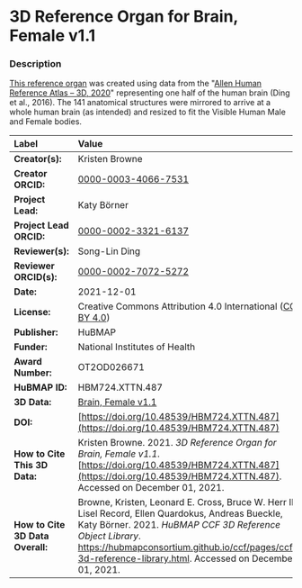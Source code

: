 # 3D Reference Organ for Brain, Female v1.1

### Description
[This reference organ](https://hubmapconsortium.github.io/ccf/pages/ccf-3d-reference-library.html) was created using data from the "[Allen Human Reference Atlas – 3D, 2020](https://doi.org/10.1002/cne.24080)" representing one half of the human brain (Ding et al., 2016). The 141 anatomical structures were mirrored to arrive at a whole human brain (as intended) and resized to fit the Visible Human Male and Female bodies.

| Label | Value |
| :------------- |:-------------|
| **Creator(s):** | Kristen Browne |
| **Creator ORCID:** | [0000-0003-4066-7531](https://orcid.org/0000-0003-4066-7531) |
| **Project Lead:** | Katy B&ouml;rner |
| **Project Lead ORCID:** | [0000-0002-3321-6137](https://orcid.org/0000-0002-3321-6137) |
| **Reviewer(s):** | Song-Lin Ding
| **Reviewer ORCID(s):** |[0000-0002-7072-5272](https://doi.org/10.5072/0000-0002-7072-5272) |
| **Date:** | 2021-12-01 |
| **License:** | Creative Commons Attribution 4.0 International ([CC BY 4.0](https://creativecommons.org/licenses/by/4.0/)) |
| **Publisher:** | HuBMAP |
| **Funder:** | National Institutes of Health |
| **Award Number:** | OT2OD026671 |
| **HuBMAP ID:** | HBM724.XTTN.487|
| **3D Data:** | [Brain, Female v1.1](https://hubmapconsortium.github.io/ccf-releases/v1.1/models/Allen_F_Brain.glb) |
| **DOI:** | [https://doi.org/10.48539/HBM724.XTTN.487](https://doi.org/10.48539/HBM724.XTTN.487) |
| **How to Cite This 3D Data:** | Kristen Browne. 2021. *3D Reference Organ for Brain, Female v1.1*. [https://doi.org/10.48539/HBM724.XTTN.487](https://doi.org/10.48539/HBM724.XTTN.487). Accessed on December 01, 2021. |
| **How to Cite 3D Data Overall:** | Browne, Kristen, Leonard E. Cross, Bruce W. Herr II, Lisel Record, Ellen Quardokus, Andreas Bueckle, Katy B&ouml;rner. 2021. *HuBMAP CCF 3D Reference Object Library*. https://hubmapconsortium.github.io/ccf/pages/ccf-3d-reference-library.html. Accessed on December 01, 2021. |
